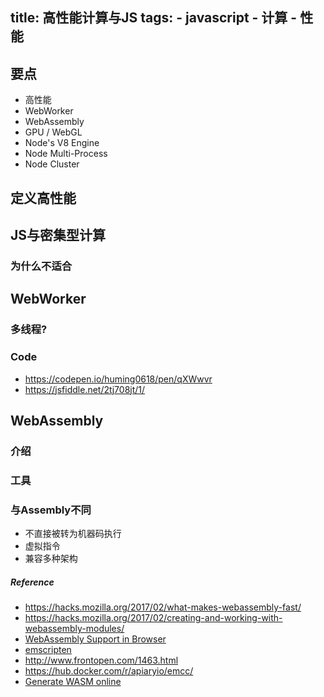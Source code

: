 title: 高性能计算与JS
tags:
    - javascript
    - 计算
    - 性能
---

## 要点
- 高性能
- WebWorker
- WebAssembly
- GPU / WebGL
- Node's V8 Engine
- Node Multi-Process
- Node Cluster

## 定义高性能
## JS与密集型计算
### 为什么不适合

## WebWorker
### 多线程?
### Code
- https://codepen.io/huming0618/pen/qXWwvr
- https://jsfiddle.net/2tj708jt/1/

## WebAssembly
### 介绍
### 工具
### 与Assembly不同
- 不直接被转为机器码执行
- 虚拟指令
- 兼容多种架构


##### Reference
- https://hacks.mozilla.org/2017/02/what-makes-webassembly-fast/
- https://hacks.mozilla.org/2017/02/creating-and-working-with-webassembly-modules/
- [WebAssembly Support in Browser](http://caniuse.com/#feat=wasm)
- [emscripten](https://kripken.github.io/emscripten-site/docs/getting_started/downloads.html#all-os-installation-instructions-portable-sdk)
- http://www.frontopen.com/1463.html
- https://hub.docker.com/r/apiaryio/emcc/
- [Generate WASM online](https://wasdk.github.io/WasmFiddle)

